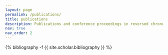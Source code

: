 ```yaml
---
layout: page
permalink: /publications/
title: publications
description: Publications and conference proceedings in reversed chronological order. Generated by jekyll-scholar.
nav: true
nav_order: 2
---
```

<!-- _pages/publications.md -->
<div class="publications">

{% bibliography -f {{ site.scholar.bibliography }} %}

</div>
